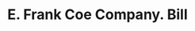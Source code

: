 ---
doi: 10.7916/D8378MWH
date_other: '1905'
date_other_textual: '1905'
form: printed ephemera
genre:
- Invoices
name:
- E. Frank Coe Company
object_in_context_url: https://biggert.cul.columbia.edu/items/view/ave_biggert_01909
subject_hierarchical_geographic:
- New York, New York, United States
subject_name:
- E. Frank Coe Company
title: E. Frank Coe Company. Bill
sort_title: E. Frank Coe Company. Bill
call_number: ave_biggert_01909
coordinates:
- 40.71277777777778,-74.00583333333333
pid: ave_biggert_01909
identifiers: ave_biggert_01909
permalink: /biggert/ave_biggert_01909/
layout: iiif-image-page
---